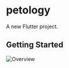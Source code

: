 # petology

A new Flutter project.

## Getting Started
 
![Overview](https://drive.google.com/file/d/1ZMzbqRO56Y7EU_P_6LyNesneglgxNbrS/view?usp=drivesdk)

